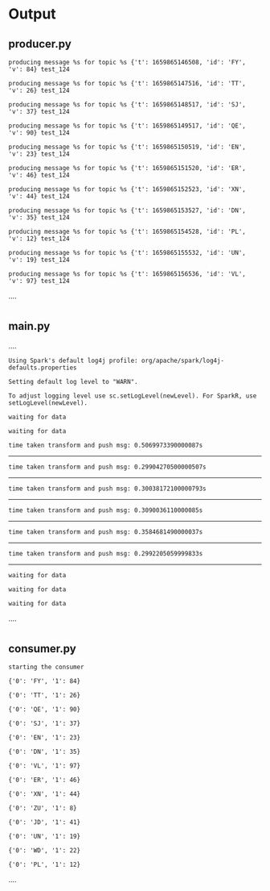 # Output

## producer.py
`producing message %s for topic %s {'t': 1659865146508, 'id': 'FY', 'v': 84} test_124`

`producing message %s for topic %s {'t': 1659865147516, 'id': 'TT', 'v': 26} test_124`

`producing message %s for topic %s {'t': 1659865148517, 'id': 'SJ', 'v': 37} test_124`

`producing message %s for topic %s {'t': 1659865149517, 'id': 'QE', 'v': 90} test_124`

`producing message %s for topic %s {'t': 1659865150519, 'id': 'EN', 'v': 23} test_124`

`producing message %s for topic %s {'t': 1659865151520, 'id': 'ER', 'v': 46} test_124`

`producing message %s for topic %s {'t': 1659865152523, 'id': 'XN', 'v': 44} test_124`

`producing message %s for topic %s {'t': 1659865153527, 'id': 'DN', 'v': 35} test_124`

`producing message %s for topic %s {'t': 1659865154528, 'id': 'PL', 'v': 12} test_124`

`producing message %s for topic %s {'t': 1659865155532, 'id': 'UN', 'v': 19} test_124`

`producing message %s for topic %s {'t': 1659865156536, 'id': 'VL', 'v': 97} test_124`

....

#

## main.py
....

`Using Spark's default log4j profile: org/apache/spark/log4j-defaults.properties`

`Setting default log level to "WARN".`

`To adjust logging level use sc.setLogLevel(newLevel). For SparkR, use setLogLevel(newLevel).`
   
`waiting for data`

`waiting for data`

`time taken transform and push msg: 0.5069973390000087s`

---------------------------------------------
`time taken transform and push msg: 0.29904270500000507s`

---------------------------------------------
`time taken transform and push msg: 0.30038172100000793s`

---------------------------------------------
`time taken transform and push msg: 0.3090036110000085s`

---------------------------------------------
`time taken transform and push msg: 0.3584681490000037s`

---------------------------------------------
`time taken transform and push msg: 0.2992205059999833s`

---------------------------------------------
`waiting for data`

`waiting for data`

`waiting for data`

....

#

## consumer.py
`starting the consumer`

`{'0': 'FY', '1': 84}`

`{'0': 'TT', '1': 26}`

`{'0': 'QE', '1': 90}`

`{'0': 'SJ', '1': 37}`

`{'0': 'EN', '1': 23}`

`{'0': 'DN', '1': 35}`

`{'0': 'VL', '1': 97}`

`{'0': 'ER', '1': 46}`

`{'0': 'XN', '1': 44}`

`{'0': 'ZU', '1': 8}`

`{'0': 'JD', '1': 41}`

`{'0': 'UN', '1': 19}`

`{'0': 'WD', '1': 22}`

`{'0': 'PL', '1': 12}`

....
